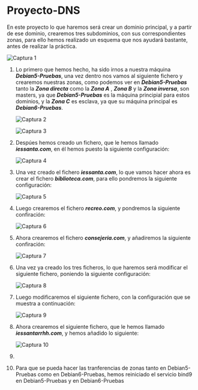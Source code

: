 #  Proyecto-DNS

En este proyecto lo que haremos será crear un dominio principal, y a partir de ese dominio, crearemos tres subdominios, con sus correspondientes zonas, para ello hemos realizado un esquema que nos ayudará bastante, antes de realizar la práctica.

![Captura 1](https://user-images.githubusercontent.com/116157610/214312501-7d8f1f62-e481-42b3-9123-1d33f4b4324b.PNG)

1. Lo primero que hemos hecho, ha sido irnos a nuestra máquina ***Debian5-Pruebas***, una vez dentro nos vamos al siguiente fichero y crearemos nuestras zonas, como podemos ver en  ***Debian5-Pruebas*** tanto la  ***Zona directa*** como la ***Zona A*** , ***Zona B*** y la ***Zona inversa***, son masters, ya que ***Debian5-Pruebas***  es la máquina principial para estos dominios, y la ***Zona C*** es esclava, ya que su máquina principal es ***Debian6-Pruebas***.

   ![Captura 2](https://user-images.githubusercontent.com/116157610/214315719-c81c7055-a9ac-43c7-93b1-e6dc5c2b17c6.PNG)
   
   ![Captura 3](https://user-images.githubusercontent.com/116157610/214317706-8a9fc4c8-1c78-41c3-bca8-9b9c11fb0feb.PNG)

2. Despúes hemos creado un fichero, que le hemos llamado  ***iessanta.com***, en él hemos puesto la siguiente configuración: 

   ![Captura 4](https://user-images.githubusercontent.com/116157610/214359667-0975370b-8e81-4344-bb22-94f412749d16.PNG)

3. Una vez creado el fichero ***iessanta.com***, lo que vamos hacer ahora es crear el fichero ***biblioteca.com***, para ello pondremos la siguiente configuración:
   
   ![Captura 5](https://user-images.githubusercontent.com/116157610/214361970-52e15f83-8784-4aac-8ae9-296cd8c43895.PNG)
   
4. Luego crearemos el fichero ***recreo.com***, y pondremos la siguiente confiración:

   ![Captura 6](https://user-images.githubusercontent.com/116157610/214362374-889987c8-6106-4044-9299-d6aa9f980f96.PNG)

5. Ahora crearemos el fichero  ***consejeria.com***, y añadiremos la siguiente confiración:

   ![Captura 7](https://user-images.githubusercontent.com/116157610/214362619-787e8926-e5d0-4b44-b834-8aaf81744232.PNG)
   
6. Una vez ya creado los tres ficheros, lo que haremos será modificar el siguiente fichero, poniendo la siguiente configuración:

   ![Captura 8](https://user-images.githubusercontent.com/116157610/214366333-26eecaeb-286f-40a7-a2b2-a33d415c22f3.PNG)

8. Luego modificaremos el siguiente fichero, con la configuración que se muestra a continuación:

   ![Captura 9](https://user-images.githubusercontent.com/116157610/214366837-4344f8f1-da84-400f-8248-8fabf4df898e.PNG)

10. Ahora crearemos el siguiente fichero, que le hemos llamado ***iessantarrhh.com***, y hemos añadido lo siguiente:

    ![Captura 10](https://user-images.githubusercontent.com/116157610/214368047-9b77a782-6b84-46bf-9bc5-3f5ab6a5b978.PNG)

12. 
13.  Para que se pueda hacer las tranferencias de zonas tanto en Debian5-Pruebas como en Debian6-Pruebas, hemos reiniciado el servicio bind9 en Debian5-Pruebas y en Debian6-Pruebas

